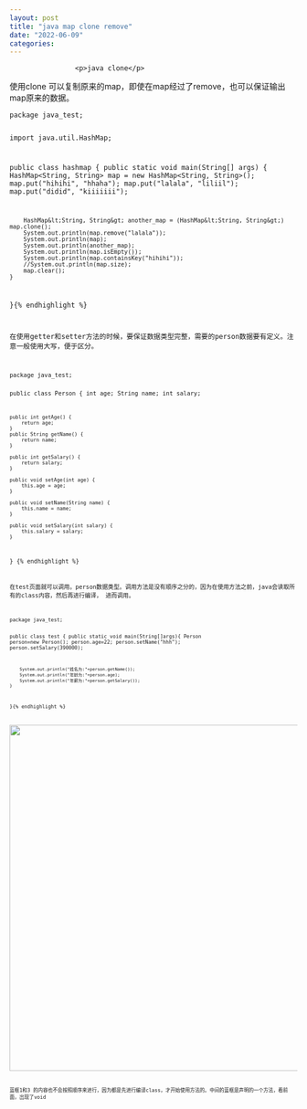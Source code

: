 ```yaml
---
layout: post
title: "java map clone remove"
date: "2022-06-09"
categories: 
---
```


                    <p>java clone</p> 
<p>使用clone 可以复制原来的map，即使在map经过了remove，也可以保证输出map原来的数据。</p> 
<pre><code class="language-java">package java_test;

import java.util.HashMap;

public class hashmap {
	public static void main(String[] args) {
		HashMap&lt;String, String&gt; map = new HashMap&lt;String, String&gt;();
		map.put("hihihi", "hhaha");
		map.put("lalala", "liliil");
		map.put("didid", "kiiiiiii");
		
		HashMap&lt;String, String&gt; another_map = (HashMap&lt;String, String&gt;) map.clone();
		System.out.println(map.remove("lalala"));
		System.out.println(map);
		System.out.println(another_map);
		System.out.println(map.isEmpty());
		System.out.println(map.containsKey("hihihi"));
		//System.out.println(map.size);
		map.clear();
	}

}{% endhighlight %} 
<p>在使用getter和setter方法的时候，要保证数据类型完整，需要的person数据要有定义。注意一般使用大写，便于区分。</p> 
<pre><code class="language-java">package java_test;

public class Person {
	int age;
    String name;
    int salary;

    public int getAge() {
        return age;
    }
    public String getName() {
        return name;
    }

    public int getSalary() {
        return salary;
    }

    public void setAge(int age) {
        this.age = age;
    }

    public void setName(String name) {
        this.name = name;
    }

    public void setSalary(int salary) {
        this.salary = salary;
    }
}
{% endhighlight %} 
<p>在test页面就可以调用。person数据类型。调用方法是没有顺序之分的，因为在使用方法之前，java会读取所有的class内容，然后再进行编译， 进而调用。</p> 
<pre><code class="language-java">package java_test;

public class test {
	public static void main(String[]args){
        Person person=new Person();
        person.age=22;
        person.setName("hhh");
        person.setSalary(390000);

        System.out.println("姓名为:"+person.getName());
        System.out.println("年龄为:"+person.age);
        System.out.println("年薪为:"+person.getSalary());
    }
}{% endhighlight %} 
<p><img alt="" height="606" src="https://img-blog.csdnimg.cn/84d967a0c1ce40c1bf329d460e4eaf77.png" width="760"></p> 
<p>蓝框1和3 的内容也不会按照顺序来进行，因为都是先进行编译class，才开始使用方法的。中间的蓝框是声明的一个方法，看前面，出现了void</p>
                
